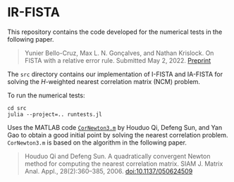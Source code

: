 # IR-FISTA

This repository contains the code developed for the numerical tests in the following paper.

> Yunier Bello-Cruz, Max L. N. Gonçalves, and Nathan Krislock. On FISTA with a relative error rule. Submitted May 2, 2022.
[ Preprint ](http://www.optimization-online.org/DB_HTML/2020/05/7778.html)

The `src` directory contains our implementation of I-FISTA and IA-FISTA for solving the $H$-weighted nearest correlation matrix (NCM) problem.

To run the numerical tests:

`cd src` <br>
`julia --project=.. runtests.jl`

Uses the MATLAB code [`CorNewton3.m`](https://www.polyu.edu.hk/ama/profile/dfsun/CorNewton3.m) by Houduo Qi, Defeng Sun, and Yan Gao to obtain a good initial point by solving the nearest correlation problem. `CorNewton3.m` is based on the algorithm in the following paper.

> Houduo Qi and Defeng Sun. A quadratically convergent Newton method for computing the nearest correlation matrix. SIAM J. Matrix Anal. Appl., 28(2):360–385, 2006. [doi:10.1137/050624509](https://doi.org/10.1137/050624509)
